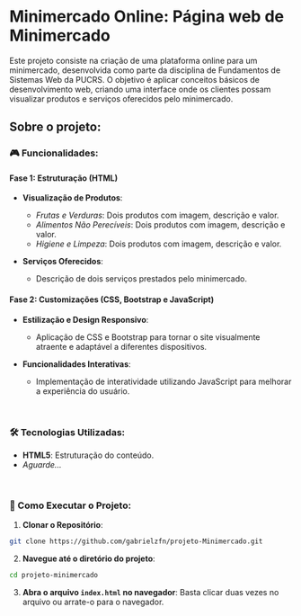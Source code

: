 # Minimercado Online: Página web de Minimercado

Este projeto consiste na criação de uma plataforma online para um minimercado, desenvolvida como parte da disciplina de Fundamentos de Sistemas Web da PUCRS. O objetivo é aplicar conceitos básicos de desenvolvimento web, criando uma interface onde os clientes possam visualizar produtos e serviços oferecidos pelo minimercado.


## Sobre o projeto:

### 🎮 Funcionalidades:
#### Fase 1: Estruturação (HTML)
- **Visualização de Produtos**:
  - *Frutas e Verduras*: Dois produtos com imagem, descrição e valor.
  - *Alimentos Não Perecíveis*: Dois produtos com imagem, descrição e valor.
  - *Higiene e Limpeza*: Dois produtos com imagem, descrição e valor.

- **Serviços Oferecidos**:
  - Descrição de dois serviços prestados pelo minimercado.


#### Fase 2: Customizações (CSS, Bootstrap e JavaScript)
- **Estilização e Design Responsivo**:
  - Aplicação de CSS e Bootstrap para tornar o site visualmente atraente e adaptável a diferentes dispositivos.

- **Funcionalidades Interativas**:
  - Implementação de interatividade utilizando JavaScript para melhorar a experiência do usuário.

<br>

### 🛠️ Tecnologias Utilizadas:
- **HTML5**: Estruturação do conteúdo.
- *Aguarde...*

<br>

### 🎯 Como Executar o Projeto:
1. **Clonar o Repositório**:
  ```bash
  git clone https://github.com/gabrielzfn/projeto-Minimercado.git
  ```
2. **Navegue até o diretório do projeto**:
  ```bash
  cd projeto-minimercado
  ```
3. **Abra o arquivo `index.html` no navegador**:
  Basta clicar duas vezes no arquivo ou arrate-o para o navegador.
